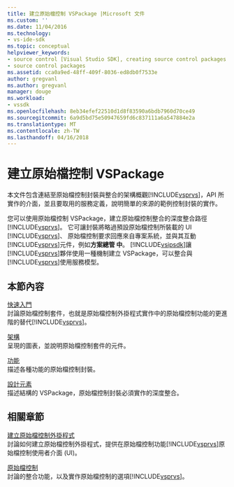 ```yaml
---
title: 建立原始檔控制 VSPackage |Microsoft 文件
ms.custom: ''
ms.date: 11/04/2016
ms.technology:
- vs-ide-sdk
ms.topic: conceptual
helpviewer_keywords:
- source control [Visual Studio SDK], creating source control packages
- source control packages
ms.assetid: cca0a9ed-48ff-409f-8036-ed8db0f7533e
author: gregvanl
ms.author: gregvanl
manager: douge
ms.workload:
- vssdk
ms.openlocfilehash: 8eb34efef22510d1d8f83590a6bdb7960d70ce49
ms.sourcegitcommit: 6a9d5bd75e50947659fd6c837111a6a547884e2a
ms.translationtype: MT
ms.contentlocale: zh-TW
ms.lasthandoff: 04/16/2018
---
```

# <a name="creating-a-source-control-vspackage"></a>建立原始檔控制 VSPackage
本文件包含連結至原始檔控制封裝與整合的架構概觀[!INCLUDE[vsprvs](../../code-quality/includes/vsprvs_md.md)]，API 所實作的介面，並且要取用的服務定義，說明簡單的來源的範例控制封裝的實作。  
  
 您可以使用原始檔控制 VSPackage，建立原始檔控制整合的深度整合路徑[!INCLUDE[vsprvs](../../code-quality/includes/vsprvs_md.md)]。 它可讓封裝將略過預設原始檔控制所裝載的 UI [!INCLUDE[vsprvs](../../code-quality/includes/vsprvs_md.md)]、 原始檔控制要求回應來自專案系統，並與其互動[!INCLUDE[vsprvs](../../code-quality/includes/vsprvs_md.md)]元件，例如**方案總管 中**。 [!INCLUDE[vsipsdk](../../extensibility/includes/vsipsdk_md.md)]讓[!INCLUDE[vsprvs](../../code-quality/includes/vsprvs_md.md)]夥伴使用一種機制建立 VSPackage，可以整合與[!INCLUDE[vsprvs](../../code-quality/includes/vsprvs_md.md)]使用服務模型。  
  
## <a name="in-this-section"></a>本節內容  
 [快速入門](../../extensibility/internals/getting-started-with-source-control-vspackages.md)  
 討論原始檔控制套件，也就是原始檔控制外掛程式實作中的原始檔控制功能的更進階的替代[!INCLUDE[vsprvs](../../code-quality/includes/vsprvs_md.md)]。  
  
 [架構](../../extensibility/internals/source-control-vspackage-architecture.md)  
 呈現的圖表，並說明原始檔控制套件的元件。  
  
 [功能](../../extensibility/internals/source-control-vspackage-features.md)  
 描述各種功能的原始檔控制封裝。  
  
 [設計元素](../../extensibility/internals/source-control-vspackage-design-elements.md)  
 描述結構的 VSPackage，原始檔控制封裝必須實作的深度整合。  
  
## <a name="related-sections"></a>相關章節  
 [建立原始檔控制外掛程式](../../extensibility/internals/creating-a-source-control-plug-in.md)  
 討論如何建立原始檔控制外掛程式，提供在原始檔控制功能[!INCLUDE[vsprvs](../../code-quality/includes/vsprvs_md.md)]原始檔控制使用者介面 (UI)。  
  
 [原始檔控制](../../extensibility/internals/source-control.md)  
 討論的整合功能，以及實作原始檔控制的選項[!INCLUDE[vsprvs](../../code-quality/includes/vsprvs_md.md)]。